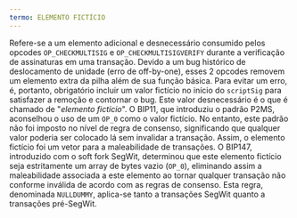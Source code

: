 ```yaml
---
termo: ELEMENTO FICTÍCIO
---
```


Refere-se a um elemento adicional e desnecessário consumido pelos opcodes `OP_CHECKMULTISIG` e `OP_CHECKMULTISIGVERIFY` durante a verificação de assinaturas em uma transação. Devido a um bug histórico de deslocamento de unidade (erro de off-by-one), esses 2 opcodes removem um elemento extra da pilha além de sua função básica. Para evitar um erro, é, portanto, obrigatório incluir um valor fictício no início do `scriptSig` para satisfazer a remoção e contornar o bug. Este valor desnecessário é o que é chamado de "*elemento fictício*". O BIP11, que introduziu o padrão P2MS, aconselhou o uso de um `OP_0` como o valor fictício. No entanto, este padrão não foi imposto no nível de regra de consenso, significando que qualquer valor poderia ser colocado lá sem invalidar a transação. Assim, o elemento fictício foi um vetor para a maleabilidade de transações. O BIP147, introduzido com o soft fork SegWit, determinou que este elemento fictício seja estritamente um array de bytes vazio (`OP_0`), eliminando assim a maleabilidade associada a este elemento ao tornar qualquer transação não conforme inválida de acordo com as regras de consenso. Esta regra, denominada `NULLDUMMY`, aplica-se tanto a transações SegWit quanto a transações pré-SegWit.